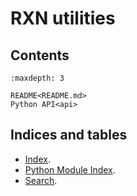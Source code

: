 # RXN utilities


## Contents

```{toctree}
:maxdepth: 3

README<README.md>
Python API<api>
```


## Indices and tables

* [Index](genindex).
* [Python Module Index](modindex).
* [Search](search).

